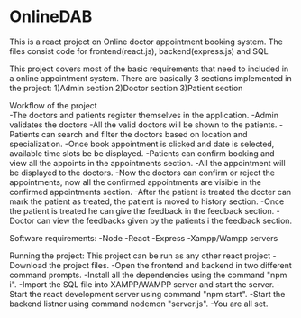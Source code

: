 # OnlineDAB
This is a react project on Online doctor appointment booking system.
The files consist code for frontend(react.js), backend(express.js) and SQL

This project covers most of the basic requirements that need to included in a online appointment system.
There are basically 3 sections implemented in the project:
1)Admin section
2)Doctor section
3)Patient section

Workflow of the project  
-The doctors and patients register themselves in the application.
-Admin validates the doctors
-All the valid doctors will be shown to the patients.
-Patients can search and filter the doctors based on location and specialization.
-Once book appointment is clicked and date is selected, available time slots be be displayed.
-Patients can confirm booking and view all the appoints in the appointments section.
-All the appointment will be displayed to the doctors.
-Now the doctors can confirm or reject the appointments, now all the confirmed appointments are visible in the confirmed appointments section.
-After the patient is treated the docter can mark the patient as treated, the patient is moved to history section.
-Once the patient is treated he can give the feedback in the feedback section.
-Doctor can view the feedbacks given by the patients i the feedback section.

Software requirements:
-Node
-React
-Express
-Xampp/Wampp servers

Running the project:
This project can be run as any other react project
-Download the project files.
-Open the frontend and backend in two different command prompts.
-Install all the dependencies using the command "npm i".
-Import the SQL file into XAMPP/WAMPP server and start the server.
-Start the react development server using command "npm start".
-Start the backend listner using command nodemon "server.js".
-You are all set.
